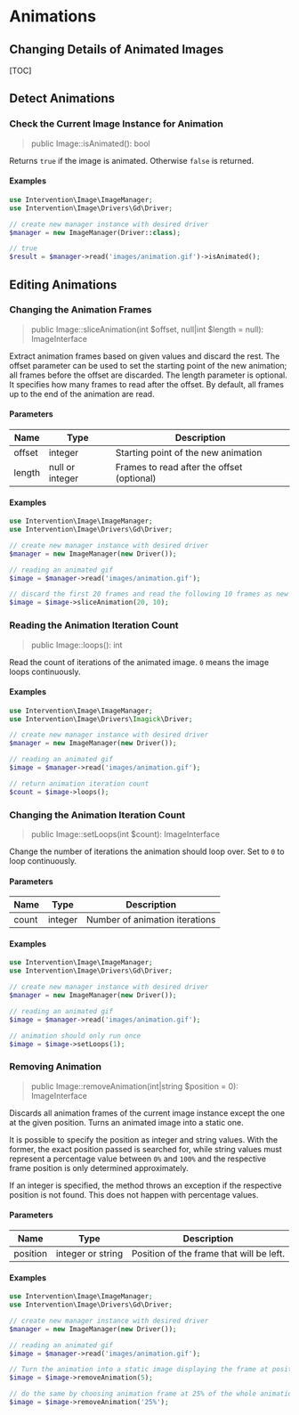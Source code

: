 # Animations
## Changing Details of Animated Images

[TOC]

## Detect Animations

### Check the Current Image Instance for Animation

> public Image::isAnimated(): bool

Returns `true` if the image is animated. Otherwise `false` is returned.

#### Examples

```php
use Intervention\Image\ImageManager;
use Intervention\Image\Drivers\Gd\Driver;

// create new manager instance with desired driver
$manager = new ImageManager(Driver::class);

// true
$result = $manager->read('images/animation.gif')->isAnimated();
```

## Editing Animations

### Changing the Animation Frames

> public Image::sliceAnimation(int $offset, null|int $length = null): ImageInterface

Extract animation frames based on given values and discard the rest. The offset
parameter can be used to set the starting point of the new animation; all
frames before the offset are discarded. The length parameter is optional. It
specifies how many frames to read after the offset. By default, all frames up
to the end of the animation are read.

#### Parameters

| Name | Type | Description |
| - | - | - |
| offset | integer | Starting point of the new animation |
| length | null or integer | Frames to read after the offset (optional) |

#### Examples

```php
use Intervention\Image\ImageManager;
use Intervention\Image\Drivers\Gd\Driver;

// create new manager instance with desired driver
$manager = new ImageManager(new Driver());

// reading an animated gif
$image = $manager->read('images/animation.gif');

// discard the first 20 frames and read the following 10 frames as new animation
$image = $image->sliceAnimation(20, 10);
```

### Reading the Animation Iteration Count

> public Image::loops(): int

Read the count of iterations of the animated image. `0` means the image loops continuously.

#### Examples

```php
use Intervention\Image\ImageManager;
use Intervention\Image\Drivers\Imagick\Driver;

// create new manager instance with desired driver
$manager = new ImageManager(new Driver());

// reading an animated gif
$image = $manager->read('images/animation.gif');

// return animation iteration count
$count = $image->loops();
```

### Changing the Animation Iteration Count

> public Image::setLoops(int $count): ImageInterface

Change the number of iterations the animation should loop over. Set to `0` to loop continuously.

#### Parameters

| Name | Type | Description |
| - | - | - |
| count | integer | Number of animation iterations |

#### Examples

```php
use Intervention\Image\ImageManager;
use Intervention\Image\Drivers\Gd\Driver;

// create new manager instance with desired driver
$manager = new ImageManager(new Driver());

// reading an animated gif
$image = $manager->read('images/animation.gif');

// animation should only run once
$image = $image->setLoops(1);
```

### Removing Animation

> public Image::removeAnimation(int|string $position = 0): ImageInterface

Discards all animation frames of the current image instance except the one at
the given position. Turns an animated image into a static one.

It is possible to specify the position as integer and string values. With the
former, the exact position passed is searched for, while string values must
represent a percentage value between `0%` and `100%` and the respective frame
position is only determined approximately.

If an integer is specified, the method throws an exception if the respective
position is not found. This does not happen with percentage values.

#### Parameters

| Name | Type | Description |
| - | - | - |
| position | integer or string | Position of the frame that will be left. |

#### Examples

```php
use Intervention\Image\ImageManager;
use Intervention\Image\Drivers\Gd\Driver;

// create new manager instance with desired driver
$manager = new ImageManager(new Driver());

// reading an animated gif
$image = $manager->read('images/animation.gif');

// Turn the animation into a static image displaying the frame at position 5
$image = $image->removeAnimation(5);

// do the same by choosing animation frame at 25% of the whole animation
$image = $image->removeAnimation('25%');

```
